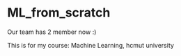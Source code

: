 # ML_from_scratch

Our team has 2 member now :)

This is for my course: Machine Learning, hcmut university

